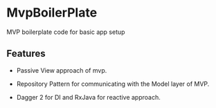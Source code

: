 # MvpBoilerPlate

MVP boilerplate code for basic app setup

## Features

* Passive View approach of mvp.

* Repository Pattern for communicating with the Model layer of MVP.

* Dagger 2 for DI and RxJava for reactive approach.
